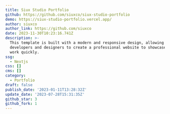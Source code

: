 ```yaml
---
title: Siux Studio Portfolio
github: https://github.com/siuxco/siux-studio-portfolio
demo: https://siux-studio-portfolio.vercel.app/
author: siuxco
author_link: https://github.com/siuxco
date: 2023-11-30T10:23:16.741Z
description: >-
  This template is built with a modern and responsive design, allowing
  developers and designers to create a professional website to showcase their
  work quickly.
ssg:
  - Nextjs
css: []
cms: []
category:
  - Portfolio
draft: false
publish_date: '2023-01-11T13:28:32Z'
update_date: '2023-07-28T15:31:35Z'
github_star: 3
github_fork: 1
---
```

